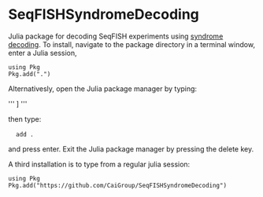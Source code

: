 # SeqFISHSyndromeDecoding

Julia package for decoding SeqFISH experiments using [syndrome decoding](https://en.wikipedia.org/wiki/Decoding_methods#Syndrome_decoding). To install, navigate to the package directory in a terminal window, enter a Julia session, 

```
using Pkg
Pkg.add(".")
```

Alternativesly, open the Julia package manager by typing:

'''
]
'''

then type:

<pre> <code> add . </code> </pre>

and press enter. Exit the Julia package manager by pressing the delete key.

A third installation is to type from a regular julia session:
```
using Pkg
Pkg.add("https://github.com/CaiGroup/SeqFISHSyndromeDecoding")
```